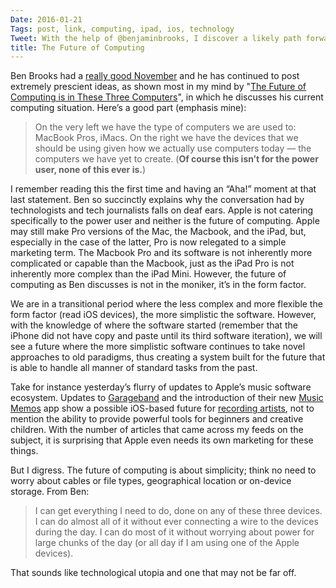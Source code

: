 ```yaml
---
Date: 2016-01-21
Tags: post, link, computing, ipad, ios, technology
Tweet: With the help of @benjaminbrooks, I discover a likely path forward for computing devices in general.
title: The Future of Computing
---
```


Ben Brooks had a [really good November](https://brooksreview.net/2016/01/writing-advice/) and he has continued to post extremely prescient ideas, as shown most in my mind by "[The Future of Computing is in These Three Computers](https://brooksreview.net/2015/12/future-computing/)", in which he discusses his current computing situation. Here’s a good part (emphasis mine):

>On the very left we have the type of computers we are used to: MacBook Pros, iMacs. On the right we have the devices that we should be using given how we actually use computers today — the computers we have yet to create. (**Of course this isn’t for the power user, none of this ever is.**)

I remember reading this the first time and having an “Aha!” moment at that last statement. Ben so succinctly explains why the conversation had by technologists and tech journalists falls on deaf ears. Apple is not catering specifically to the power user and neither is the future of computing. Apple may still make Pro versions of the Mac, the Macbook, and the iPad, but, especially in the case of the latter, Pro is now relegated to a simple marketing term. The Macbook Pro and its software is not inherently more complicated or capable than the Macbook, just as the iPad Pro is not inherently more complex than the iPad Mini. However, the future of computing as Ben discusses is not in the moniker, it’s in the form factor.

We are in a transitional period where the less complex and more flexible the form factor (read iOS devices), the more simplistic the software. However, with the knowledge of where the software started (remember that the iPhone did not have copy and paste until its third software iteration), we will see a future where the more simplistic software continues to take novel approaches to old paradigms, thus creating a system built for the future that is able to handle all manner of standard tasks from the past.

Take for instance yesterday’s flurry of updates to Apple’s music software ecosystem. Updates to [Garageband](http://www.apple.com/ios/garageband/) and the introduction of their new [Music Memos](http://www.apple.com/music-memos/) app show a possible iOS-based future for [recording artists](http://www.theverge.com/2016/1/20/10798478/t-pain-garageband-ipad-update-demo-video), not to mention the ability to provide powerful tools for beginners and creative children. With the number of articles that came across my feeds on the subject, it is surprising that Apple even needs its own marketing for these things.

But I digress. The future of computing is about simplicity; think no need to worry about cables or file types, geographical location or on-device storage. From Ben:

>I can get everything I need to do, done on any of these three devices. I can do almost all of it without ever connecting a wire to the devices during the day. I can do most of it without worrying about power for large chunks of the day (or all day if I am using one of the Apple devices).

That sounds like technological utopia and one that may not be far off.

